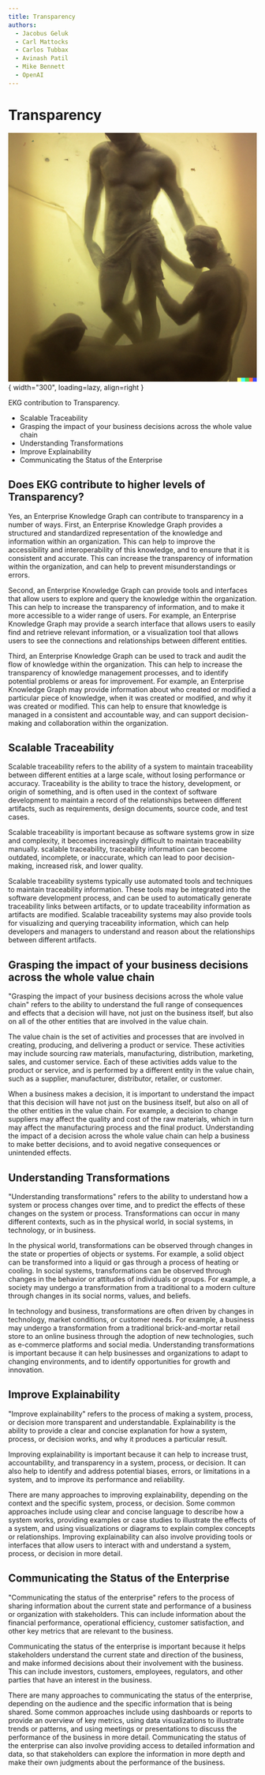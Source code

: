 ```yaml
---
title: Transparency
authors:
  - Jacobus Geluk
  - Carl Mattocks
  - Carlos Tubbax
  - Avinash Patil
  - Mike Bennett
  - OpenAI
---
```


# Transparency

![Transparency](transparency.png){ width="300", loading=lazy, align=right }

EKG contribution to Transparency.

<!--summary-start-->
- Scalable Traceability
- Grasping the impact of your business decisions across
  the whole value chain
- Understanding Transformations
- Improve Explainability
- Communicating the Status of the Enterprise
<!--summary-end-->

## Does EKG contribute to higher levels of Transparency?

Yes, an Enterprise Knowledge Graph can contribute to transparency in a number of ways.
First, an Enterprise Knowledge Graph provides a structured and standardized representation 
of the knowledge and information within an organization. 
This can help to improve the accessibility and interoperability of this knowledge, 
and to ensure that it is consistent and accurate. 
This can increase the transparency of information within the organization, 
and can help to prevent misunderstandings or errors.

Second, an Enterprise Knowledge Graph can provide tools and interfaces that allow 
users to explore and query the knowledge within the organization. 
This can help to increase the transparency of information, 
and to make it more accessible to a wider range of users. 
For example, an Enterprise Knowledge Graph may provide a search interface that 
allows users to easily find and retrieve relevant information, or a 
visualization tool that allows users to see the connections and relationships 
between different entities.

Third, an Enterprise Knowledge Graph can be used to track and audit the flow
of knowledge within the organization. 
This can help to increase the transparency of knowledge management processes,
and to identify potential problems or areas for improvement. 
For example, an Enterprise Knowledge Graph may provide information about who 
created or modified a particular piece of knowledge, when it was created or 
modified, and why it was created or modified. 
This can help to ensure that knowledge is managed in a consistent and accountable 
way, and can support decision-making and collaboration within the organization.


## Scalable Traceability

Scalable traceability refers to the ability of a system to maintain traceability between
different entities at a large scale, without losing performance or accuracy. 
Traceability is the ability to trace the history, development, or origin of something,
and is often used in the context of software development to maintain a record of the
relationships between different artifacts, such as requirements, design documents,
source code, and test cases.

Scalable traceability is important because as software systems grow in size and complexity,
it becomes increasingly difficult to maintain traceability manually. 
scalable traceability, traceability information can become outdated, incomplete,
or inaccurate, which can lead to poor decision-making, increased risk, and lower quality.

Scalable traceability systems typically use automated tools and techniques to maintain 
traceability information. 
These tools may be integrated into the software development process, and can be used 
to automatically generate traceability links between artifacts, or to update 
traceability information as artifacts are modified. 
Scalable traceability systems may also provide tools for visualizing and querying
traceability information, which can help developers and managers to understand and
reason about the relationships between different artifacts.

## Grasping the impact of your business decisions across the whole value chain

"Grasping the impact of your business decisions across the whole value chain" refers
to the ability to understand the full range of consequences and effects that a 
decision will have, not just on the business itself, but also on all of the other 
entities that are involved in the value chain.

The value chain is the set of activities and processes that are involved in creating, 
producing, and delivering a product or service. 
These activities may include sourcing raw materials, manufacturing, distribution, 
marketing, sales, and customer service. Each of these activities adds value to the 
product or service, and is performed by a different entity in the value chain, 
such as a supplier, manufacturer, distributor, retailer, or customer.

When a business makes a decision, it is important to understand the impact that this
decision will have not just on the business itself, but also on all of the other 
entities in the value chain. For example, a decision to change suppliers may affect 
the quality and cost of the raw materials, which in turn may affect the manufacturing 
process and the final product. Understanding the impact of a decision across the 
whole value chain can help a business to make better decisions, and to avoid negative 
consequences or unintended effects.

## Understanding Transformations

"Understanding transformations" refers to the ability to understand how a system or 
process changes over time, and to predict the effects of these changes on the system 
or process. 
Transformations can occur in many different contexts, such as in the physical world, 
in social systems, in technology, or in business.

In the physical world, transformations can be observed through changes in the state 
or properties of objects or systems. 
For example, a solid object can be transformed into a liquid or gas through a process 
of heating or cooling. 
In social systems, transformations can be observed through changes in the behavior or 
attitudes of individuals or groups. 
For example, a society may undergo a transformation from a traditional to a modern 
culture through changes in its social norms, values, and beliefs.

In technology and business, transformations are often driven by changes in technology,
market conditions, or customer needs. 
For example, a business may undergo a transformation from a traditional brick-and-mortar 
retail store to an online business through the adoption of new technologies, 
such as e-commerce platforms and social media. Understanding transformations is 
important because it can help businesses and organizations to adapt to changing 
environments, and to identify opportunities for growth and innovation.

## Improve Explainability

"Improve explainability" refers to the process of making a system, process, 
or decision more transparent and understandable. 
Explainability is the ability to provide a clear and concise explanation for how 
a system, process, or decision works, and why it produces a particular result.

Improving explainability is important because it can help to increase trust, 
accountability, and transparency in a system, process, or decision. 
It can also help to identify and address potential biases, errors, or limitations 
in a system, and to improve its performance and reliability.

There are many approaches to improving explainability, depending on 
the context and the specific system, process, or decision. 
Some common approaches include using clear and concise language to describe how 
a system works, providing examples or case studies to illustrate the effects of 
a system, and using visualizations or diagrams to explain complex concepts or 
relationships. 
Improving explainability can also involve providing tools or interfaces that allow
users to interact with and understand a system, process, or decision in more detail.

## Communicating the Status of the Enterprise

"Communicating the status of the enterprise" refers to the process of sharing 
information about the current state and performance of a business or organization 
with stakeholders. 
This can include information about the financial performance, operational efficiency, 
customer satisfaction, and other key metrics that are relevant to the business.

Communicating the status of the enterprise is important because it helps stakeholders
understand the current state and direction of the business, and make informed 
decisions about their involvement with the business. 
This can include investors, customers, employees, regulators, and other parties
that have an interest in the business.

There are many approaches to communicating the status of the enterprise, 
depending on the audience and the specific information that is being shared. 
Some common approaches include using dashboards or reports to provide an overview 
of key metrics, using data visualizations to illustrate trends or patterns, 
and using meetings or presentations to discuss the performance of the business 
in more detail. 
Communicating the status of the enterprise can also involve providing access to 
detailed information and data, so that stakeholders can explore the information 
in more depth and make their own judgments about the performance of the business.
